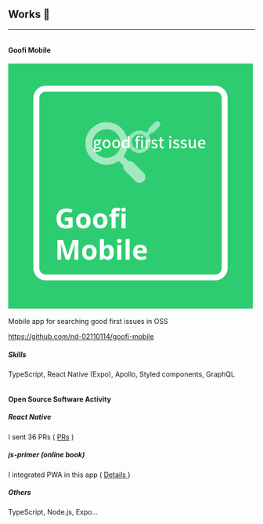 ## Works 🎨

<hr />

<div class="grid">
  <div class="column">
    <h4>Goofi Mobile</h4>
    <div class="card">
      <div class="card-content">
        <img src="../../../common/images/goofi-icon.png" alt="goofi" class="card-img">
        <p>Mobile app for searching good first issues in OSS</p>
        <p>
          <a href="https://github.com/nd-02110114/goofi-mobile/" target="_blank">
            https://github.com/nd-02110114/goofi-mobile
          </a>
        </p>
      </div>
      <div class="card-content">
        <h5>Skills</h5>
        <p>TypeScript, React Native (Expo), Apollo, Styled components, GraphQL</p>
      </div>
    </div>
  </div>
  <div class="column">
    <h4>Open Source Software Activity</h4>
    <div class="card">
      <div class="card-content">
        <h5>React Native</h5>
        <p>I sent 36 PRs (
          <a href="https://github.com/facebook/react-native/pulls?q=is%3Apr+author%3And-02110114+is%3Aclosed" target="_blank">PRs</a>
          )
        </p>
      </div>
      <div class="card-content">
        <h5>js-primer (online book)</h5>
        <p>I integrated PWA in this app (
          <a href="https://efcl.info/2018/05/25/js-primer-offline/" target="_blank">
            Details
          </a>
          )
        </p>
      </div>
      <div class="card-content">
        <h5>Others</h5>
        <p>TypeScript, Node.js, Expo...</p>
      </div>
    </div>
  </div>
</div>
